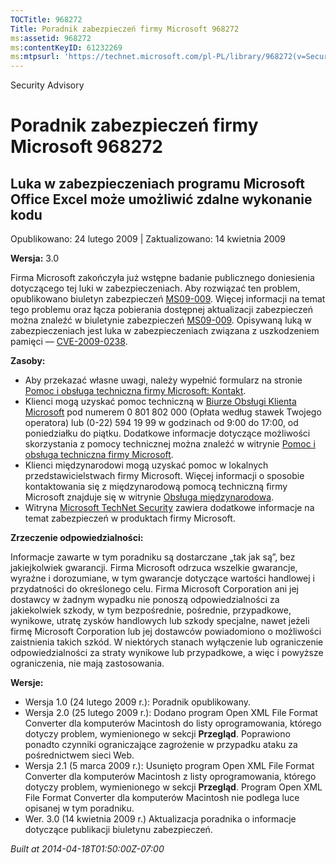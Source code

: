 ```yaml
---
TOCTitle: 968272
Title: Poradnik zabezpieczeń firmy Microsoft 968272
ms:assetid: 968272
ms:contentKeyID: 61232269
ms:mtpsurl: 'https://technet.microsoft.com/pl-PL/library/968272(v=Security.10)'
---
```


Security Advisory

Poradnik zabezpieczeń firmy Microsoft 968272
============================================

Luka w zabezpieczeniach programu Microsoft Office Excel może umożliwić zdalne wykonanie kodu
--------------------------------------------------------------------------------------------

Opublikowano: 24 lutego 2009 | Zaktualizowano: 14 kwietnia 2009

**Wersja:** 3.0

Firma Microsoft zakończyła już wstępne badanie publicznego doniesienia dotyczącego tej luki w zabezpieczeniach. Aby rozwiązać ten problem, opublikowano biuletyn zabezpieczeń [MS09-009](http://go.microsoft.com/fwlink/?linkid=143568). Więcej informacji na temat tego problemu oraz łącza pobierania dostępnej aktualizacji zabezpieczeń można znaleźć w biuletynie zabezpieczeń [MS09-009](http://go.microsoft.com/fwlink/?linkid=143568). Opisywaną luką w zabezpieczeniach jest luka w zabezpieczeniach związana z uszkodzeniem pamięci — [CVE-2009-0238](http://www.cve.mitre.org/cgi-bin/cvename.cgi?name=cve-2009-0238).

**Zasoby:**

-   Aby przekazać własne uwagi, należy wypełnić formularz na stronie [Pomoc i obsługa techniczna firmy Microsoft: Kontakt](https://support.microsoft.com/common/survey.aspx?scid=sw;en;1257&amp;showpage=1&amp;ws=technet&amp;sd=tech).
-   Klienci mogą uzyskać pomoc techniczną w [Biurze Obsługi Klienta Microsoft](http://go.microsoft.com/fwlink/?linkid=21131) pod numerem 0 801 802 000 (Opłata według stawek Twojego operatora) lub (0-22) 594 19 99 w godzinach od 9:00 do 17:00, od poniedziałku do piątku. Dodatkowe informacje dotyczące możliwości skorzystania z pomocy technicznej można znaleźć w witrynie [Pomoc i obsługa techniczna firmy Microsoft](http://support.microsoft.com/).
-   Klienci międzynarodowi mogą uzyskać pomoc w lokalnych przedstawicielstwach firmy Microsoft. Więcej informacji o sposobie kontaktowania się z międzynarodową pomocą techniczną firmy Microsoft znajduje się w witrynie [Obsługa międzynarodowa](http://go.microsoft.com/fwlink/?linkid=21155).
-   Witryna [Microsoft TechNet Security](http://go.microsoft.com/fwlink/?linkid=21132) zawiera dodatkowe informacje na temat zabezpieczeń w produktach firmy Microsoft.

**Zrzeczenie odpowiedzialności:**

Informacje zawarte w tym poradniku są dostarczane „tak jak są”, bez jakiejkolwiek gwarancji. Firma Microsoft odrzuca wszelkie gwarancje, wyraźne i dorozumiane, w tym gwarancje dotyczące wartości handlowej i przydatności do określonego celu. Firma Microsoft Corporation ani jej dostawcy w żadnym wypadku nie ponoszą odpowiedzialności za jakiekolwiek szkody, w tym bezpośrednie, pośrednie, przypadkowe, wynikowe, utratę zysków handlowych lub szkody specjalne, nawet jeżeli firmę Microsoft Corporation lub jej dostawców powiadomiono o możliwości zaistnienia takich szkód. W niektórych stanach wyłączenie lub ograniczenie odpowiedzialności za straty wynikowe lub przypadkowe, a więc i powyższe ograniczenia, nie mają zastosowania.

**Wersje:**

-   Wersja 1.0 (24 lutego 2009 r.): Poradnik opublikowany.
-   Wersja 2.0 (25 lutego 2009 r.): Dodano program Open XML File Format Converter dla komputerów Macintosh do listy oprogramowania, którego dotyczy problem, wymienionego w sekcji **Przegląd**. Poprawiono ponadto czynniki ograniczające zagrożenie w przypadku ataku za pośrednictwem sieci Web.
-   Wersja 2.1 (5 marca 2009 r.): Usunięto program Open XML File Format Converter dla komputerów Macintosh z listy oprogramowania, którego dotyczy problem, wymienionego w sekcji **Przegląd**. Program Open XML File Format Converter dla komputerów Macintosh nie podlega luce opisanej w tym poradniku.
-   Wer. 3.0 (14 kwietnia 2009 r.) Aktualizacja poradnika o informacje dotyczące publikacji biuletynu zabezpieczeń.

*Built at 2014-04-18T01:50:00Z-07:00*
